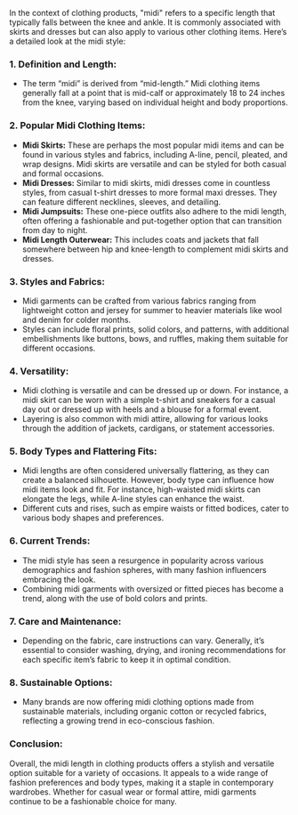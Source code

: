 In the context of clothing products, "midi" refers to a specific length that typically falls between the knee and ankle. It is commonly associated with skirts and dresses but can also apply to various other clothing items. Here’s a detailed look at the midi style:

### 1. **Definition and Length:**
   - The term “midi” is derived from “mid-length.” Midi clothing items generally fall at a point that is mid-calf or approximately 18 to 24 inches from the knee, varying based on individual height and body proportions.

### 2. **Popular Midi Clothing Items:**
   - **Midi Skirts:** These are perhaps the most popular midi items and can be found in various styles and fabrics, including A-line, pencil, pleated, and wrap designs. Midi skirts are versatile and can be styled for both casual and formal occasions.
   - **Midi Dresses:** Similar to midi skirts, midi dresses come in countless styles, from casual t-shirt dresses to more formal maxi dresses. They can feature different necklines, sleeves, and detailing.
   - **Midi Jumpsuits:** These one-piece outfits also adhere to the midi length, often offering a fashionable and put-together option that can transition from day to night.
   - **Midi Length Outerwear:** This includes coats and jackets that fall somewhere between hip and knee-length to complement midi skirts and dresses.

### 3. **Styles and Fabrics:**
   - Midi garments can be crafted from various fabrics ranging from lightweight cotton and jersey for summer to heavier materials like wool and denim for colder months.
   - Styles can include floral prints, solid colors, and patterns, with additional embellishments like buttons, bows, and ruffles, making them suitable for different occasions.

### 4. **Versatility:**
   - Midi clothing is versatile and can be dressed up or down. For instance, a midi skirt can be worn with a simple t-shirt and sneakers for a casual day out or dressed up with heels and a blouse for a formal event.
   - Layering is also common with midi attire, allowing for various looks through the addition of jackets, cardigans, or statement accessories.

### 5. **Body Types and Flattering Fits:**
   - Midi lengths are often considered universally flattering, as they can create a balanced silhouette. However, body type can influence how midi items look and fit. For instance, high-waisted midi skirts can elongate the legs, while A-line styles can enhance the waist.
   - Different cuts and rises, such as empire waists or fitted bodices, cater to various body shapes and preferences.

### 6. **Current Trends:**
   - The midi style has seen a resurgence in popularity across various demographics and fashion spheres, with many fashion influencers embracing the look.
   - Combining midi garments with oversized or fitted pieces has become a trend, along with the use of bold colors and prints.

### 7. **Care and Maintenance:**
   - Depending on the fabric, care instructions can vary. Generally, it’s essential to consider washing, drying, and ironing recommendations for each specific item’s fabric to keep it in optimal condition.

### 8. **Sustainable Options:**
   - Many brands are now offering midi clothing options made from sustainable materials, including organic cotton or recycled fabrics, reflecting a growing trend in eco-conscious fashion.

### Conclusion:
Overall, the midi length in clothing products offers a stylish and versatile option suitable for a variety of occasions. It appeals to a wide range of fashion preferences and body types, making it a staple in contemporary wardrobes. Whether for casual wear or formal attire, midi garments continue to be a fashionable choice for many.